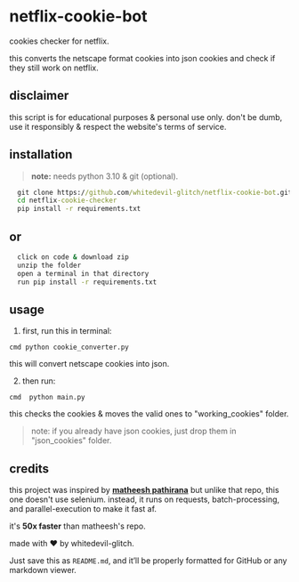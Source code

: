 # netflix-cookie-bot
cookies checker for netflix. 
 
this converts the netscape format cookies into json cookies and check if they still work on netflix.

## disclaimer
this script is for educational purposes & personal use only. don't be dumb, use it responsibly & respect the website's terms of service.

## installation
> **note:** needs python 3.10 & git (optional).  
```cmd
  git clone https://github.com/whitedevil-glitch/netflix-cookie-bot.git
  cd netflix-cookie-checker
  pip install -r requirements.txt
```
## or

```cmd
  click on code & download zip  
  unzip the folder  
  open a terminal in that directory  
  run pip install -r requirements.txt
```

## usage

1. first, run this in terminal:

`cmd
python cookie_converter.py `

this will convert netscape cookies into json.


2. then run:

`cmd 
 python main.py `

this checks the cookies & moves the valid ones to "working_cookies" folder.



> note: if you already have json cookies, just drop them in "json_cookies" folder.



## credits

this project was inspired by <a href="https://github.com/matheeshapathirana/Netflix-cookie-checker"><b>matheesh pathirana</b></a> but unlike that repo, this one doesn't use selenium. instead, it runs on requests, batch-processing, and parallel-execution to make it fast af.

it's <b>50x faster</b> than matheesh's repo.

made with ❤️ by whitedevil-glitch.

Just save this as `README.md`, and it’ll be properly formatted for GitHub or any markdown viewer.

